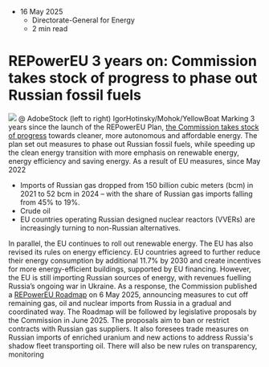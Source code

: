* 16 May 2025
  * Directorate-General for Energy
  * 2 min read


# REPowerEU 3 years on: Commission takes stock of progress to phase out Russian fossil fuels
![](https://energy.ec.europa.eu/sites/default/files/styles/oe_theme_medium_no_crop/public/2025-05/RePower_Visual_News.jpg?itok=Is6epzQP)
@ AdobeStock (left to right) IgorHotinsky/Mohok/YellowBoat
Marking 3 years since the launch of the REPowerEU Plan, [the Commission takes stock of progress](https://energy.ec.europa.eu/topics/markets-and-consumers/actions-and-measures-energy-prices/repowereu-3-years_en) towards cleaner, more autonomous and affordable energy.
The plan set out measures to phase out Russian fossil fuels, while speeding up the clean energy transition with more emphasis on renewable energy, energy efficiency and saving energy. 
As a result of EU measures, since May 2022
  * Imports of Russian gas dropped from 150 billion cubic meters (bcm) in 2021 to 52 bcm in 2024 – with the share of Russian gas imports falling from 45% to 19%.
  * Crude oil
  * EU countries operating Russian designed nuclear reactors (VVERs) are increasingly turning to non-Russian alternatives.


In parallel, the EU continues to roll out renewable energy.
The EU has also revised its rules on energy efficiency. EU countries agreed to further reduce their energy consumption by additional 11.7% by 2030 and create incentives for more energy-efficient buildings, supported by EU financing.
However, the EU is still importing Russian sources of energy, with revenues fuelling Russia’s ongoing war in Ukraine. As a response, the Commission published a [REPowerEU Roadmap](https://eur-lex.europa.eu/legal-content/EN/TXT/?uri=CELEX%3A52025DC0440R%2801%29&qid=1747125158211) on 6 May 2025, announcing measures to cut off remaining gas, oil and nuclear imports from Russia in a gradual and coordinated way. 
The Roadmap will be followed by legislative proposals by the Commission in June 2025. The proposals aim to ban or restrict contracts with Russian gas suppliers. It also foresees trade measures on Russian imports of enriched uranium and new actions to address Russia's shadow fleet transporting oil. There will also be new rules on transparency, monitoring